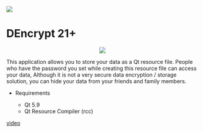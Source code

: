 ![](https://img.shields.io/badge/C%2B%2B-00599C?style=for-the-badge&logo=c%2B%2B&logoColor=white)

# DEncrypt 21+

<p align="center">
  <img src="https://user-images.githubusercontent.com/54184905/111062024-7b73cb80-84b7-11eb-8ebe-9c73f512e84c.png" />
</p>

This application allows you to store your data as a Qt resource file. People who have the password you set while creating this resource file can access your data, Although it is not a very secure data encryption / storage solution, you can hide your data from your friends and family members.

* Requirements

    * Qt 5.9
    * Qt Resource Compiler (rcc)
    
[video](https://user-images.githubusercontent.com/54184905/115926115-f226c000-a48a-11eb-8835-53a1b43ba9d8.mp4)